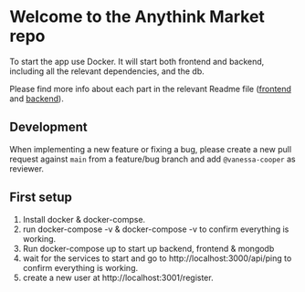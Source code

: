 # Welcome to the Anythink Market repo

To start the app use Docker. It will start both frontend and backend, including all the relevant dependencies, and the db.

Please find more info about each part in the relevant Readme file ([frontend](frontend/readme.md) and [backend](backend/README.md)).

## Development

When implementing a new feature or fixing a bug, please create a new pull request against `main` from a feature/bug branch and add `@vanessa-cooper` as reviewer.

## First setup

1) Install docker & docker-compse.
2) run docker-compose -v & docker-compose -v to confirm everything is working.
3) Run docker-compose up to start up backend, frontend & mongodb
4) wait for the services to start and go to http://localhost:3000/api/ping to confirm everything is working.
5) create a new user at http://localhost:3001/register.
